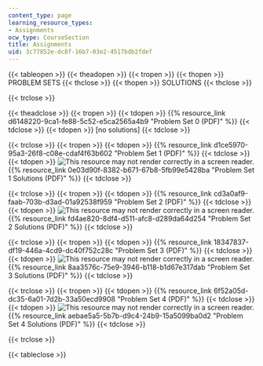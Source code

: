 ```yaml
---
content_type: page
learning_resource_types:
- Assignments
ocw_type: CourseSection
title: Assignments
uid: 3c77852e-dc8f-16b7-03e2-4517bdb2fdef
---
```


{{< tableopen >}}
{{< theadopen >}}
{{< tropen >}}
{{< thopen >}}
PROBLEM SETS
{{< thclose >}}
{{< thopen >}}
SOLUTIONS
{{< thclose >}}

{{< trclose >}}

{{< theadclose >}}
{{< tropen >}}
{{< tdopen >}}
{{% resource_link d6148220-9ca1-fe88-5c52-e5ca2565a4b9 "Problem Set 0 (PDF)" %}}
{{< tdclose >}}
{{< tdopen >}}
\[no solutions\]
{{< tdclose >}}

{{< trclose >}}
{{< tropen >}}
{{< tdopen >}}
{{% resource_link d1ce5970-95a3-26f8-c08e-cdaf4f63b602 "Problem Set 1 (PDF)" %}}
{{< tdclose >}}
{{< tdopen >}}
![This resource may not render correctly in a screen reader.](/images/inacessible.gif){{% resource_link 0e03d90f-8382-b671-67b8-5fb99e5428ba "Problem Set 1 Solutions (PDF)" %}}
{{< tdclose >}}

{{< trclose >}}
{{< tropen >}}
{{< tdopen >}}
{{% resource_link cd3a0af9-faab-703b-d3ad-01a92538f959 "Problem Set 2 (PDF)" %}}
{{< tdclose >}}
{{< tdopen >}}
![This resource may not render correctly in a screen reader.](/images/inacessible.gif){{% resource_link fd4ae820-8df4-d511-afc8-d289da64d254 "Problem Set 2 Solutions (PDF)" %}}
{{< tdclose >}}

{{< trclose >}}
{{< tropen >}}
{{< tdopen >}}
{{% resource_link 18347837-df19-446a-4cd9-dc40f752c28c "Problem Set 3 (PDF)" %}}
{{< tdclose >}}
{{< tdopen >}}
![This resource may not render correctly in a screen reader.](/images/inacessible.gif){{% resource_link 8aa3576c-75e9-3946-b118-b1d67e317dab "Problem Set 3 Solutions (PDF)" %}}
{{< tdclose >}}

{{< trclose >}}
{{< tropen >}}
{{< tdopen >}}
{{% resource_link 6f52a05d-dc35-6a01-7d2b-33a50ecd9908 "Problem Set 4 (PDF)" %}}
{{< tdclose >}}
{{< tdopen >}}
![This resource may not render correctly in a screen reader.](/images/inacessible.gif){{% resource_link aebae5a5-5b7b-d9c4-24b9-15a5099ba0d2 "Problem Set 4 Solutions (PDF)" %}}
{{< tdclose >}}

{{< trclose >}}

{{< tableclose >}}